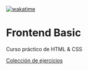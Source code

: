 [![wakatime](https://wakatime.com/badge/github/manumorante/basic-frontend.svg?style=for-the-badge)](https://wakatime.com/badge/github/manumorante/basic-frontend)

# Frontend Basic

Curso práctico de HTML & CSS

[Colección de ejercicios](https://github.com/manumorante/basic-frontend/wiki/Colecci%C3%B3n-de-ejercicios)
